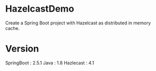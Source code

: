 # HazelcastDemo
Create a Spring Boot project with Hazelcast as distributed in memory cache.

# Version 
SpringBoot : 2.5.1
Java : 1.8
Hazlecast : 4.1


